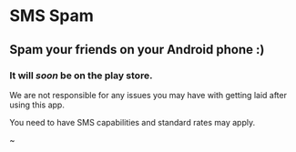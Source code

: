 # SMS Spam
## Spam your friends on your Android phone :)

### It will *soon* be on the play store.

We are not responsible for any issues you may have with getting laid after using this app.

You need to have SMS capabilities and standard rates may apply.

~